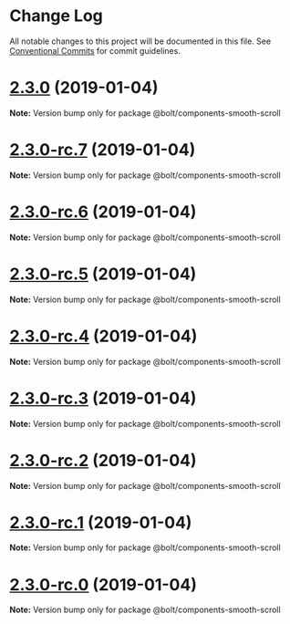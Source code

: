 # Change Log

All notable changes to this project will be documented in this file.
See [Conventional Commits](https://conventionalcommits.org) for commit guidelines.

# [2.3.0](https://github.com/bolt-design-system/bolt/tree/master/packages/components/bolt-smooth-scroll/compare/v2.3.0-rc.7...v2.3.0) (2019-01-04)

**Note:** Version bump only for package @bolt/components-smooth-scroll





# [2.3.0-rc.7](https://github.com/bolt-design-system/bolt/tree/master/packages/components/bolt-smooth-scroll/compare/v2.3.0-rc.6...v2.3.0-rc.7) (2019-01-04)

**Note:** Version bump only for package @bolt/components-smooth-scroll





# [2.3.0-rc.6](https://github.com/bolt-design-system/bolt/tree/master/packages/components/bolt-smooth-scroll/compare/v2.3.0-rc.5...v2.3.0-rc.6) (2019-01-04)

**Note:** Version bump only for package @bolt/components-smooth-scroll





# [2.3.0-rc.5](https://github.com/bolt-design-system/bolt/tree/master/packages/components/bolt-smooth-scroll/compare/v2.3.0-rc.4...v2.3.0-rc.5) (2019-01-04)

**Note:** Version bump only for package @bolt/components-smooth-scroll





# [2.3.0-rc.4](https://github.com/bolt-design-system/bolt/tree/master/packages/components/bolt-smooth-scroll/compare/v2.3.0-rc.3...v2.3.0-rc.4) (2019-01-04)

**Note:** Version bump only for package @bolt/components-smooth-scroll





# [2.3.0-rc.3](https://github.com/bolt-design-system/bolt/tree/master/packages/components/bolt-smooth-scroll/compare/v2.3.0-rc.2...v2.3.0-rc.3) (2019-01-04)

**Note:** Version bump only for package @bolt/components-smooth-scroll





# [2.3.0-rc.2](https://github.com/bolt-design-system/bolt/tree/master/packages/components/bolt-smooth-scroll/compare/v2.3.0-rc.1...v2.3.0-rc.2) (2019-01-04)

**Note:** Version bump only for package @bolt/components-smooth-scroll





# [2.3.0-rc.1](https://github.com/bolt-design-system/bolt/tree/master/packages/components/bolt-smooth-scroll/compare/vv2.3.0-rc.0...v2.3.0-rc.1) (2019-01-04)

**Note:** Version bump only for package @bolt/components-smooth-scroll





# [2.3.0-rc.0](https://github.com/bolt-design-system/bolt/tree/master/packages/components/bolt-smooth-scroll/compare/v2.2.1...v2.3.0-rc.0) (2019-01-04)

**Note:** Version bump only for package @bolt/components-smooth-scroll
